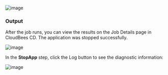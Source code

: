 

![image](images/StopApp/EC-WLSStopApp2.png)


### Output

After the job runs, you can view the results on the Job Details page in CloudBees CD. The application was stopped
successfully.

![image](images/StopApp/EC-WLSStopApp3.png)

In the **StopApp** step, click the Log button to see the diagnostic information:


![image](images/StopApp/EC-WLSStopApp4.png)


